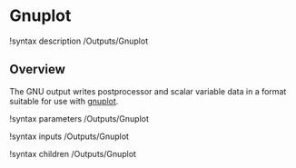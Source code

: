 # Gnuplot

!syntax description /Outputs/Gnuplot

## Overview

The GNU output writes postprocessor and scalar variable data in a format suitable for use with
[gnuplot](http://www.gnuplot.info).

!syntax parameters /Outputs/Gnuplot

!syntax inputs /Outputs/Gnuplot

!syntax children /Outputs/Gnuplot

